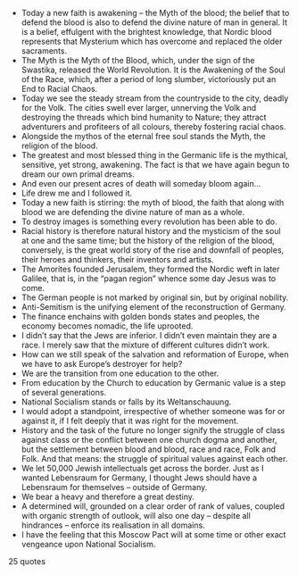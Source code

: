  - Today a new faith is awakening – the Myth of the blood; the belief that to defend the blood is also to defend the divine nature of man in general. It is a belief, effulgent with the brightest knowledge, that Nordic blood represents that Mysterium which has overcome and replaced the older sacraments.
 - The Myth is the Myth of the Blood, which, under the sign of the Swastika, released the World Revolution. It is the Awakening of the Soul of the Race, which, after a period of long slumber, victoriously put an End to Racial Chaos.
 - Today we see the steady stream from the countryside to the city, deadly for the Volk. The cities swell ever larger, unnerving the Volk and destroying the threads which bind humanity to Nature; they attract adventurers and profiteers of all colours, thereby fostering racial chaos.
 - Alongside the mythos of the eternal free soul stands the Myth, the religion of the blood.
 - The greatest and most blessed thing in the Germanic life is the mythical, sensitive, yet strong, awakening. The fact is that we have again begun to dream our own primal dreams.
 - And even our present acres of death will someday bloom again...
 - Life drew me and I followed it.
 - Today a new faith is stirring: the myth of blood, the faith that along with blood we are defending the divine nature of man as a whole.
 - To destroy images is something every revolution has been able to do.
 - Racial history is therefore natural history and the mysticism of the soul at one and the same time; but the history of the religion of the blood, conversely, is the great world story of the rise and downfall of peoples, their heroes and thinkers, their inventors and artists.
 - The Amorites founded Jerusalem, they formed the Nordic weft in later Galilee, that is, in the “pagan region” whence some day Jesus was to come.
 - The German people is not marked by original sin, but by original nobility.
 - Anti-Semitism is the unifying element of the reconstruction of Germany.
 - The finance enchains with golden bonds states and peoples, the economy becomes nomadic, the life uprooted.
 - I didn’t say that the Jews are inferior. I didn’t even maintain they are a race. I merely saw that the mixture of different cultures didn’t work.
 - How can we still speak of the salvation and reformation of Europe, when we have to ask Europe’s destroyer for help?
 - We are the transition from one education to the other.
 - From education by the Church to education by Germanic value is a step of several generations.
 - National Socialism stands or falls by its Weltanschauung.
 - I would adopt a standpoint, irrespective of whether someone was for or against it, if I felt deeply that it was right for the movement.
 - History and the task of the future no longer signify the struggle of class against class or the conflict between one church dogma and another, but the settlement between blood and blood, race and race, Folk and Folk. And that means: the struggle of spiritual values against each other.
 - We let 50,000 Jewish intellectuals get across the border. Just as I wanted Lebensraum for Germany, I thought Jews should have a Lebensraum for themselves – outside of Germany.
 - We bear a heavy and therefore a great destiny.
 - A determined will, grounded on a clear order of rank of values, coupled with organic strength of outlook, will also one day – despite all hindrances – enforce its realisation in all domains.
 - I have the feeling that this Moscow Pact will at some time or other exact vengeance upon National Socialism.

25 quotes